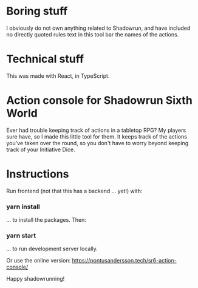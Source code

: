 # Boring stuff
I obviously do not own anything related to Shadowrun, and have included no directly quoted rules text in this tool bar the names of the actions.

# Technical stuff
This was made with React, in TypeScript.

# Action console for Shadowrun Sixth World

Ever had trouble keeping track of actions in a tabletop RPG? My players sure have, so I made this little tool for them. It keeps track of the actions you've taken over the round, so you don't have to worry beyond keeping track of your Initiative Dice.


# Instructions
Run frontend (not that this has a backend ... yet!) with:

### yarn install

... to install the packages. Then:

### yarn start

... to run development server locally.

Or use the online version: https://pontusandersson.tech/sr6-action-console/

Happy shadowrunning!
